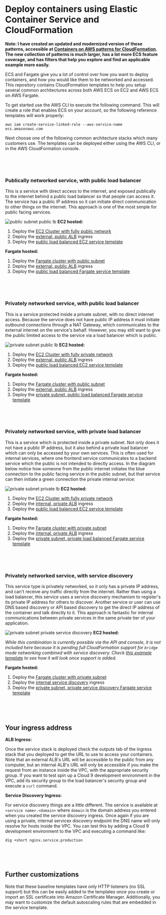 # Deploy containers using Elastic Container Service and CloudFormation

__Note: I have created an updated and modernized version of these patterns, accessible at [Containers on AWS patterns for CloudFormation](https://containersonaws.com/pattern/?tool=cloudformation). The new collection of patterns is much larger, has a lot more ECS feature coverage, and has filters that help you explore and find an applicable example more easily.__

ECS and Fargate give you a lot of control over how you want to deploy containers, and how you would like them to be networked and accessed. This repository contains CloudFormation templates to help you setup several common architectures across both AWS ECS on EC2 and AWS ECS on AWS Fargate.

To get started use the AWS CLI to execute the following command. This will create a role that enables ECS on your account, so the following reference templates will work properly:

```
aws iam create-service-linked-role --aws-service-name ecs.amazonaws.com
```

Next choose one of the following common architecture stacks which many customers use. The templates can be deployed either using the AWS CLI, or in the AWS CloudFormation console.

&nbsp;

&nbsp;

### Publically networked service, with public load balancer

This is a service with direct access to the internet, and exposed publically to the internet behind a public load balancer so that people can access it. The service has a public IP address so it can initiate direct communication to other things on the internet.  This approach is one of the most simple for public facing services.

![public subnet public lb](images/public-subnet-public-lb.png)
__EC2 hosted:__

1. Deploy the [EC2 Cluster with fully public network](cluster/cluster-ec2-public-vpc.yml)
2. Deploy the [external, public ALB](ingress/alb-external.yml) ingress
3. Deploy the [public load balanced EC2 service template](service/service-ec2-public-lb.yml)

__Fargate hosted:__

1. Deploy the [Fargate cluster with public subnet](cluster/cluster-fargate-public-vpc.yml)
2. Deploy the [external, public ALB](ingress/alb-external.yml) ingress
3. Deploy the [public load balanced Fargate service template](service/service-fargate-public-subnet-public-lb.yml)

&nbsp;

&nbsp;

### Privately networked service, with public load balancer

This is a service protected inside a private subnet, with no direct internet access. Because the service does not have public IP address it must initiate outbound connections through a NAT Gateway, which communicates to the external internet on the service's behalf. However, you may still want to give the public limited access to the service via a load balancer which is public.

![private subnet public lb](images/private-subnet-public-lb.png)
__EC2 hosted:__

1. Deploy the [EC2 Cluster with fully private network](cluster/cluster-ec2-private-vpc.yml)
2. Deploy the [external, public ALB](ingress/alb-external.yml) ingress
3. Deploy the [public load balanced EC2 service template](service/service-ec2-public-lb.yml)

__Fargate hosted:__

1. Deploy the [Fargate cluster with public subnet](cluster/cluster-fargate-private-vpc.yml)
2. Deploy the [external, public ALB](ingress/alb-external.yml) ingress
3. Deploy the [private subnet, public load balanced Fargate service template](service/service-fargate-private-subnet-public-lb.yml)

&nbsp;

&nbsp;

### Privately networked service, with private load balancer

This is a service which is protected inside a private subnet. Not only does it not have a public IP address, but it also behind a private load balancer which can only be accessed by your own services. This is often used for internal services, where one frontend service communicates to a backend service which the public is not intended to directly access. In the diagram below notice how someone from the public internet initiates the blue connection to the public facing service in the public subnet, but that service can then initiate a green connection the private internal service:

![private subnet private lb](images/private-subnet-private-lb.png)
__EC2 hosted:__

1. Deploy the [EC2 Cluster with fully private network](cluster/cluster-ec2-private-vpc.yml)
2. Deploy the [internal, private ALB](ingress/alb-internal.yml) ingress
3. Deploy the [public load balanced EC2 service template](service/service-ec2-public-lb.yml)

__Fargate hosted:__

1. Deploy the [Fargate cluster with private subnet](cluster/cluster-fargate-private-vpc.yml)
2. Deploy the [internal, private ALB](ingress/alb-internal.yml) ingress
3. Deploy the [private subnet, private load balanced Fargate service template](service/service-fargate-private-subnet-private-lb.yml)

&nbsp;

&nbsp;

### Privately networked service, with service discovery

This service type is privately networked, so it only has a private IP address, and can't receive any traffic directly from the internet. Rather than using a load balancer, this service uses a service discovery mechanism to register's its private IP address for others to discover. Another service or user can use DNS based discovery or API based discovery to get the direct IP address of the container and talk directly to it. This approach is fantastic for internal communications between private services in the same private tier of your application.

![private subnet private service discovery](images/private-subnet-private-service-discovery.png)
__EC2 hosted:__

_While this combination is currently possible via the API and console, it is not included here because it is pending full CloudFormation support for `bridge` mode networking combined with service discovery. Check [this example template](service/service-ec2-private-discovery.yml) to see how it will look once support is added._

__Fargate hosted:__

1. Deploy the [Fargate cluster with private subnet](cluster/cluster-fargate-private-vpc.yml)
2. Deploy the [internal service discovery](ingress/service-discovery-internal.yml) ingress
3. Deploy the [private subnet, private service discovery Fargate service template](service/service-fargate-private-subnet-private-discovery.yml)

&nbsp;

&nbsp;

## Your ingress address

__ALB Ingress:__

Once the service stack is deployed check the outputs tab of the ingress stack that you deployed to get the URL to use to access your containers. Note that an external ALB's URL will be accessible to the public from any computer, but an internal ALB's URL will only be accessible if you make the request from an instance inside the VPC, with the appropriate security group. If you want to test spin up a Cloud 9 development environment in the VPC, add its security group to the load balancer's security group and execute a `curl` command.

__Service Discovery Ingress:__

For service discovery things are a little different. The service is available at `<service name>.<domain>` where `domain` is the domain address you entered when you created the service discovery ingress. Once again if you are using a private, internal servicex discovery endpoint the DNS name will only resolve for hosts inside the VPC. You can test this by adding a Cloud 9 development environment to the VPC and executing a command like:

```
dig +short nginx.service.production
```

&nbsp;

&nbsp;

## Further customizations

Note that these baseline templates have only HTTP listeners (no SSL support) but this can be easily added to the templates once you create or import an SSL certificate into Amazon Certificate Manager. Additionally, you may want to customize the default autoscaling rules that are embedded in the service template.
